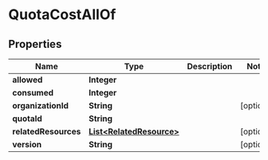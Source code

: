 

# QuotaCostAllOf


## Properties

Name | Type | Description | Notes
------------ | ------------- | ------------- | -------------
**allowed** | **Integer** |  | 
**consumed** | **Integer** |  | 
**organizationId** | **String** |  |  [optional]
**quotaId** | **String** |  | 
**relatedResources** | [**List&lt;RelatedResource&gt;**](RelatedResource.md) |  |  [optional]
**version** | **String** |  |  [optional]



